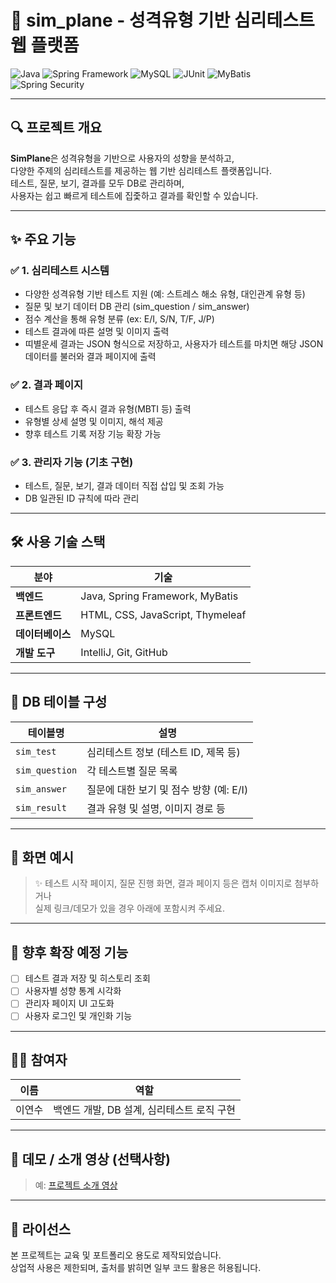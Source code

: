 # 🧠 sim_plane - 성격유형 기반 심리테스트 웹 플랫폼

![Java](https://img.shields.io/badge/Java-ED8B00?style=for-the-badge&logo=java&logoColor=white)
![Spring Framework](https://img.shields.io/badge/Spring_Framework-6DB33F?style=for-the-badge&logo=spring&logoColor=white)
![MySQL](https://img.shields.io/badge/MySQL-4479A1?style=for-the-badge&logo=mysql&logoColor=white)
![JUnit](https://img.shields.io/badge/JUnit5-25A162?style=for-the-badge&logo=JUnit5&logoColor=white)
![MyBatis](https://img.shields.io/badge/MyBatis-000000?style=for-the-badge&logo=mybatis&logoColor=white)
![Spring Security](https://img.shields.io/badge/Spring%20Security-6DB33F?style=for-the-badge&logo=springsecurity&logoColor=white)

---

## 🔍 프로젝트 개요

**SimPlane**은 성격유형을 기반으로 사용자의 성향을 분석하고,  
다양한 주제의 심리테스트를 제공하는 웹 기반 심리테스트 플랫폼입니다.  
테스트, 질문, 보기, 결과를 모두 DB로 관리하며,  
사용자는 쉽고 빠르게 테스트에 집줓하고 결과를 확인할 수 있습니다.

---

## ✨ 주요 기능

### ✅ 1. 심리테스트 시스템
- 다양한 성격유형 기반 테스트 지원 (예: 스트레스 해소 유형, 대인관계 유형 등)
- 질문 및 보기 데이터 DB 관리 (sim_question / sim_answer)
- 점수 계산을 통해 유형 분류 (ex: E/I, S/N, T/F, J/P)
- 테스트 결과에 따른 설명 및 이미지 출력
- 띠별운세 결과는 JSON 형식으로 저장하고, 사용자가 테스트를 마치면 해당 JSON 데이터를 불러와 결과 페이지에 출력

### ✅ 2. 결과 페이지
- 테스트 응답 후 즉시 결과 유형(MBTI 등) 출력
- 유형별 상세 설명 및 이미지, 해석 제공
- 향후 테스트 기록 저장 기능 확장 가능

### ✅ 3. 관리자 기능 (기초 구현)
- 테스트, 질문, 보기, 결과 데이터 직접 삽입 및 조회 가능
- DB 일관된 ID 규칙에 따라 관리

---

## 🛠 사용 기술 스택

| 분야 | 기술 |
|------|------|
| **백엔드** | Java, Spring Framework, MyBatis |
| **프론트엔드** | HTML, CSS, JavaScript, Thymeleaf |
| **데이터베이스** | MySQL |
| **개발 도구** | IntelliJ, Git, GitHub |

---

## 📂 DB 테이블 구성

| 테이블명 | 설명 |
|----------|------|
| `sim_test` | 심리테스트 정보 (테스트 ID, 제목 등) |
| `sim_question` | 각 테스트별 질문 목록 |
| `sim_answer` | 질문에 대한 보기 및 점수 방향 (예: E/I) |
| `sim_result` | 결과 유형 및 설명, 이미지 경로 등 |

---

## 📸 화면 예시

> ✨ 테스트 시작 페이지, 질문 진행 화면, 결과 페이지 등은 캡처 이미지로 첨부하거나  
> 실제 링크/데모가 있을 경우 아래에 포함시켜 주세요.

---

## 📌 향후 확장 예정 기능

- [ ] 테스트 결과 저장 및 히스토리 조회
- [ ] 사용자별 성향 통계 시각화
- [ ] 관리자 페이지 UI 고도화
- [ ] 사용자 로그인 및 개인화 기능

---

## 👩‍💻 참여자

| 이름 | 역할 |
|------|------|
| 이연수 | 백엔드 개발, DB 설계, 심리테스트 로직 구현|

---

## 💬 데모 / 소개 영상 (선택사항)

> 예: [프로젝트 소개 영상](https://youtu.be/your-link)

---

## 📎 라이선스

본 프로젝트는 교육 및 포트폴리오 용도로 제작되었습니다.  
상업적 사용은 제한되며, 출처를 밝히면 일부 코드 활용은 허용됩니다.
